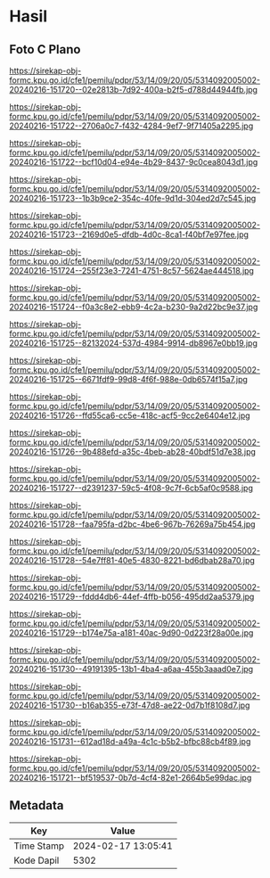 # Hasil

## Foto C Plano

https://sirekap-obj-formc.kpu.go.id/cfe1/pemilu/pdpr/53/14/09/20/05/5314092005002-20240216-151720--02e2813b-7d92-400a-b2f5-d788d44944fb.jpg

https://sirekap-obj-formc.kpu.go.id/cfe1/pemilu/pdpr/53/14/09/20/05/5314092005002-20240216-151722--2706a0c7-f432-4284-9ef7-9f71405a2295.jpg

https://sirekap-obj-formc.kpu.go.id/cfe1/pemilu/pdpr/53/14/09/20/05/5314092005002-20240216-151722--bcf10d04-e94e-4b29-8437-9c0cea8043d1.jpg

https://sirekap-obj-formc.kpu.go.id/cfe1/pemilu/pdpr/53/14/09/20/05/5314092005002-20240216-151723--1b3b9ce2-354c-40fe-9d1d-304ed2d7c545.jpg

https://sirekap-obj-formc.kpu.go.id/cfe1/pemilu/pdpr/53/14/09/20/05/5314092005002-20240216-151723--2169d0e5-dfdb-4d0c-8ca1-f40bf7e97fee.jpg

https://sirekap-obj-formc.kpu.go.id/cfe1/pemilu/pdpr/53/14/09/20/05/5314092005002-20240216-151724--255f23e3-7241-4751-8c57-5624ae444518.jpg

https://sirekap-obj-formc.kpu.go.id/cfe1/pemilu/pdpr/53/14/09/20/05/5314092005002-20240216-151724--f0a3c8e2-ebb9-4c2a-b230-9a2d22bc9e37.jpg

https://sirekap-obj-formc.kpu.go.id/cfe1/pemilu/pdpr/53/14/09/20/05/5314092005002-20240216-151725--82132024-537d-4984-9914-db8967e0bb19.jpg

https://sirekap-obj-formc.kpu.go.id/cfe1/pemilu/pdpr/53/14/09/20/05/5314092005002-20240216-151725--6671fdf9-99d8-4f6f-988e-0db6574f15a7.jpg

https://sirekap-obj-formc.kpu.go.id/cfe1/pemilu/pdpr/53/14/09/20/05/5314092005002-20240216-151726--ffd55ca6-cc5e-418c-acf5-9cc2e6404e12.jpg

https://sirekap-obj-formc.kpu.go.id/cfe1/pemilu/pdpr/53/14/09/20/05/5314092005002-20240216-151726--9b488efd-a35c-4beb-ab28-40bdf51d7e38.jpg

https://sirekap-obj-formc.kpu.go.id/cfe1/pemilu/pdpr/53/14/09/20/05/5314092005002-20240216-151727--d2391237-59c5-4f08-9c7f-6cb5af0c9588.jpg

https://sirekap-obj-formc.kpu.go.id/cfe1/pemilu/pdpr/53/14/09/20/05/5314092005002-20240216-151728--faa795fa-d2bc-4be6-967b-76269a75b454.jpg

https://sirekap-obj-formc.kpu.go.id/cfe1/pemilu/pdpr/53/14/09/20/05/5314092005002-20240216-151728--54e7ff81-40e5-4830-8221-bd6dbab28a70.jpg

https://sirekap-obj-formc.kpu.go.id/cfe1/pemilu/pdpr/53/14/09/20/05/5314092005002-20240216-151729--fddd4db6-44ef-4ffb-b056-495dd2aa5379.jpg

https://sirekap-obj-formc.kpu.go.id/cfe1/pemilu/pdpr/53/14/09/20/05/5314092005002-20240216-151729--b174e75a-a181-40ac-9d90-0d223f28a00e.jpg

https://sirekap-obj-formc.kpu.go.id/cfe1/pemilu/pdpr/53/14/09/20/05/5314092005002-20240216-151730--49191395-13b1-4ba4-a6aa-455b3aaad0e7.jpg

https://sirekap-obj-formc.kpu.go.id/cfe1/pemilu/pdpr/53/14/09/20/05/5314092005002-20240216-151730--b16ab355-e73f-47d8-ae22-0d7b1f8108d7.jpg

https://sirekap-obj-formc.kpu.go.id/cfe1/pemilu/pdpr/53/14/09/20/05/5314092005002-20240216-151731--612ad18d-a49a-4c1c-b5b2-bfbc88cb4f89.jpg

https://sirekap-obj-formc.kpu.go.id/cfe1/pemilu/pdpr/53/14/09/20/05/5314092005002-20240216-151721--bf519537-0b7d-4cf4-82e1-2664b5e99dac.jpg


## Metadata

| Key        | Value               |
| ---------- | ------------------- |
| Time Stamp | 2024-02-17 13:05:41 |
| Kode Dapil | 5302                |



